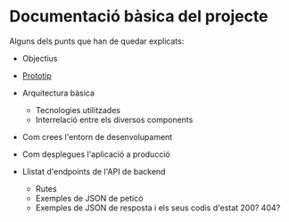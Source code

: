 # Documentació bàsica del projecte
Alguns dels punts que han de quedar explicats:
 * Objectius
 * [Prototip](https://design.penpot.app/#/view/f5fe9278-89db-81e9-8004-faf98b310593?page-id=f5fe9278-89db-81e9-8004-faf98b310594&section=interactions&index=0&share-id=1ab1fa36-da8e-809d-8004-faffebc94ad4)
 
 * Arquitectura bàsica
   * Tecnologies utilitzades
   * Interrelació entre els diversos components
 * Com crees l'entorn de desenvolupament
 * Com desplegues l'aplicació a producció
 * Llistat d'endpoints de l'API de backend
    * Rutes
   * Exemples de JSON de peticó
   * Exemples de JSON de resposta i els seus codis d'estat 200? 404?

